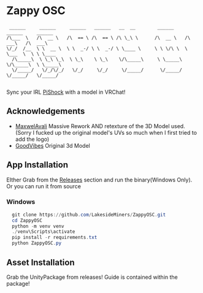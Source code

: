# Zappy OSC
```
 ______     ______     ______   ______   __  __        ______     ______     ______    
/\___  \   /\  __ \   /\  == \ /\  == \ /\ \_\ \      /\  __ \   /\  ___\   /\  ___\   
\/_/  /__  \ \  __ \  \ \  _-/ \ \  _-/ \ \____ \     \ \ \/\ \  \ \___  \  \ \ \____  
  /\_____\  \ \_\ \_\  \ \_\    \ \_\    \/\_____\     \ \_____\  \/\_____\  \ \_____\ 
  \/_____/   \/_/\/_/   \/_/     \/_/     \/_____/      \/_____/   \/_____/   \/_____/ 
                                                                                     
```
Sync your IRL [PiShock](pishock.com) with a model in VRChat!

## Acknowledgements

 - [MaxwelAvali](https://twitter.com/MaxwelAvali) 
Massive Rework AND retexture of the 3D Model used. (Sorry I fucked up the original model's UVs so much when I first tried to add the logo)
 - [GoodVibes](https://github.com/GoodVibesVR/goodvibes.assets.pishock)
 Original 3d Model

## App Installation 

EIther Grab from the 
[Releases](https://github.com/LakesideMiners/ZappyOSC/) section and run the binary(Windows Only). Or you can run it from source
### Windows
```powershell
  git clone https://github.com/LakesideMiners/ZappyOSC.git
  cd ZappyOSC
  python -m venv venv
  ./venv\Scripts\activate
  pip install -r requirements.txt
  python ZappyOSC.py
```

## Asset Installation 

Grab the UnityPackage from releases! Guide is contained within the package!